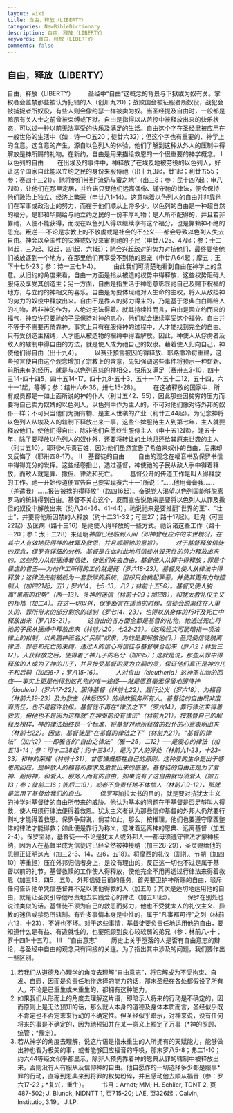 ```yaml
---
layout: wiki
title: 自由，释放（LIBERTY）
categories: NewBibleDictionary
description: 自由，释放（LIBERTY）
keywords: 自由，释放（LIBERTY）
comments: false
---
```


## 自由，释放（LIBERTY）



自由，释放（LIBERTY）
　　圣经中“自由”这概念的背景与下狱或为奴有关。掌权者会监禁那些被认为犯错的人（创卅九20）；战败国会被征服者所奴役，战犯会被捕捉者所奴役，有些人则会像约瑟一样被卖为奴。当圣经提及自由时，一般都是暗示有关人士之前曾被束缚或下狱。自由是指得以从苦役中被释放出来的快乐状态，可以过一种以前无法享受的快乐及满足的生活。自由这个字在圣经里被应用在一般世俗的生活中（如：诗一○五20；徒廿六32）；但这个字也有重要的、神学上的含意。这含意的产生，源自以色列人的体验，他们了解到这种从外人的压制中得解放是神所赐的礼物。在新约，自由是用来描绘救恩的一个很重要的神学概念。
Ⅰ　以色列的自由
　　在出埃及的事件中，神释放了在埃及地被劳役的以色列人，好让这个国家自此能以立约之民的身份来服侍祂（出十九3起，廿1起；利廿五55；参：赛四十三21）。祂将他们带到“流奶与蜜之地”（出三8；参：民十四7起：申八7起），让他们在那里定居，并许诺只要他们远离偶像、谨守祂的律法，便会保持他们政治上独立、经济上繁荣（申廿八1-14）。这意味着以色列人的自由并非靠他们在军事或政治上的努力，而在于他们顺从上帝多少。以色列的自由是一种超自然的福分，是耶和华赐给与祂立约之民的一份丰厚礼物；是人所不配得的，并且若非靠祂，人便不能获得，而现在以色列人得以继续享有这个福分，也是靠赖神不绝的恩宠。叛逆──不论是宗教上的不敬虔或是社会的不公义──都会导致以色列人失去自由。神会以全国性的灾难或奴役来审判祂的子民（申廿八25、47起；参：士二14起，三7起、12起，四1起，六1起）；祂会兴起敌对的势力对抗他们，最终要使他们被放逐到一个地方，在那里他们再享受不到祂的恩宠（申廿八64起；摩五；王下十七6-23；参：诗一三七1-4）。
　　由此我们可清楚地看到自由在神学上的含意。从旧约的角度来看，自由一方面是指从被造的权势中得释放，这些权势阻碍人服侍及享受其创造主；另一方面，自由是指生活于神愿意彰显祂自己及赐下祝福的地方，与立约的神相交的喜乐。自由是为要体现祂对人生命的主权，将人从敌挡神的势力的奴役中释放出来。自由不是靠人的努力得来的，乃是基于恩典白白赐给人的礼物，若非神的作为，人绝对无法得着。就其持续性而言，自由是因立约而来的福气，神应许只要祂的子民保持对神的忠心，他们就会继续享受这个福分。自由并不等于不需要再倚靠神。事实上只有在服侍神的过程中，人才能找到完全的自由。只有受创造主捆缚，人才能从被造物的捆缚中得着解放。因此，神使人从俘虏者及敌人的辖制中得自由的方法，就是使人成为祂自己的奴隶。藉着使人归向自己，神使他们得自由（出十九4）。
　　以赛亚预言被囚的得释放、耶路撒冷将重建，这些预言使自由这个观念增加了宗教上的含意，先知强调这些事件将预示一种崭新、前所未有的经历，就是与以色列恩慈的神相交，快乐又满足（赛卅五3-10，四十三14-四十四5，四十五14-17，四十九8-五十3，五十一17-五十二12，五十四，六十一1起，等等；参：结卅六6-36，卅七15-28）。
　　在这被释放的国家中，所有成员都是一如上面所说的神的仆人（利廿五42、55），因此那些因贫穷的压力而要将自己卖为奴婢的以色列人，以色列中作为主人的，不可对他们像对待外邦的奴仆一样；不可只当他们为拥有物、是主人世袭的产业（利廿五44起）。为记念神将以色列人从埃及人的辖制下释放出来一事，这些仆婢服待主人到第七年，主人就要释放他们，使他们得自由，除非他们自愿终生服侍主人（申十五12起）。逢五十年，除了要释放以色列人的奴仆外，还要将转让的土地归还给其原来世袭的主人（利廿五10）。耶利米斥责百姓，因为他们虽然宣告了希伯来奴仆的自由，后来却又反悔了（耶卅四8-17）。
Ⅱ　基督徒的自由
　　自由的观念在福音书及保罗书信中得得充分的发挥。这些经卷指出，透过基督，神使祂的子民从敌人手中得着释放，而敌人就是罪、撒但、律法和死亡。
　　基督公开的传道工作是叫人得释放的工作。祂一开始传道便宣告自己要实现赛六十一1所说：“……他用膏膏我……（差遣我）……报告被掳的得释放”（路四16起）。奋锐党人渴望以色列国能够脱离罗马的统辖得到自由。基督不关心这个，反而宣告说祂来是要将以色列人从罪及撒但的奴役中解放出来（约八34-36、41-44）。祂说祂来是要推翻“世界的王”、“壮士”，并要将他所囚禁的人释放（约十二31-32；可三27；路十17起）。赶鬼（可三22起）及医病（路十三16）是祂使人得释放的一些方式。祂诉诸这些工作（路十一20；参：太十二28）来证明*神国已经临到人间（即神曾经应许的末世境况，在其中人有效地获得神的赦罪及救恩，并且顺服祂的意旨）。
　　对于基督释放信徒的观念，保罗有详细的分析。基督是在此时此地将信徒从毁灭性的势力释放出来的。这些势力从前捆缚着信徒，使他们失去自由。基督使人从罪中得释放；罪是个暴虐的君王──为他作工所得的工价就是死（罗六18-23）。基督又使人从律法中得释放；这律法先前被视为一套救赎的系统，但却只会挑起罪恶，并使其更有力地控制人（加四21起，五1；罗六14，七5-13，八2；林前十五56）。基督又使人脱离“黑暗的权势”（西一13）、多神的迷信（林前十29；加四8），和犹太教礼仪主义的桎梏（加二4）。在这一切以外，保罗断言在适当的时候，信徒会脱离住在人里头的、罪所带来的部分剩余的辖制（罗七14、23），也得以从身体的朽坏及死亡中释放出来（罗八18-21）。
　　这自由的各方面全都是基督的礼物，祂透过死亡将祂的子民从捆缚中释放出来（林前六20，七22-23）。（这段经文可能暗指一项法律上的拟制，以希腊神祇名义“买赎”奴隶，为的是要解放他们。）圣灵使信徒脱离律法、罪恶和死亡的束缚，透过人的信心将信徒与基督联合起来（罗八2；林后三17）。人获释放之后，便得着了神儿子的名分（加四5）；这就是说，那些从罪中得释放的人成为了神的儿子，并且接受基督的灵为立嗣的灵，保证他们真正是神的儿子和后嗣（加四6-7；罗八15-16）。
　　人对自由（eleutheria）这神圣礼物的回应──事实上更是他得到这礼物的唯一途径──就是愿意毫无保留地服侍神（douleia）（罗六17-22）、服侍基督（林前七22）、履行公义（罗六18）、为福音（林前九19-23）及为救主（林后四5）的缘故服务所有人。基督徒的自由既非废弃责任，也不是容许放纵。基督徒不再在“律法之下”（罗六14），靠行律法来得着救恩，但他也不是因为这样就“在神面前没有律法”（林前九21）。按基督自己的解释及榜样，神的律法始终是一个标准，将基督对祂所释放的奴仆的心意表明出来（林前七22）。因此，基督徒是“在基督的律法之下”（林前九21）。“基督的律法”（加六2）──即雅各的“自由之律法”（雅一25，二12）──是爱心的律法（加五13-14；参：可十二28起；约十三34），是为了人的好处（林前九1-23，十23-33）和神的荣耀（林前十31），甘愿慷慨牺牲自己的原则。这种爱的生命是出于感恩的回应，是解放人的福音所要求及激发出来的感恩。基督徒的自由正是为了爱神、服侍神，和爱人、服务人而有的自由，如果说有了这自由就毋须爱人（加五13；参：彼前二16；彼后二19），或者不负责任地不体恤人（林前八9-12），那就是滥用了基督给我们的自由。
　　保罗写*加拉太书的目的，就是要对抗犹太主义的神学对基督徒的自由所带来的威胁。他认为基本的问题在于基督是否足够叫人得救，使人毋须行律法便得着救恩。犹太主义者认为那些信仰基督的外邦人仍然要行割礼才能得着救恩。保罗争辩说，倘若如此，那么，按推理，他们也要遵守摩西整体的律法才能得救；如此便是靠行为称义，意味着远离神的恩典、远离基督（加五2-4）。保罗坚称，基督徒──不论是犹太人或外邦人──都毋须遵守律法才蒙神接纳，因为人在基督里成为信徒时已经全然被神接纳（加三28-29），圣灵赐给他的恩赐正证明这点（加三2-3、14，四6，五18）。将摩西的礼仪（割礼、节期〔加四10〕等重担）压在外邦归信者身上，是没有理由的，反正这一切也不过是属于基督以前的礼节。基督救赎的工作使人得释放，使他完全不用再透过行律法来得着救恩（加三13，四5，五1）。外邦信徒目前的任务，首先要卫护神所赐的自由，驳斥任何告诉他单凭信基督并不足以使他得救的人（加五1）；其次是适切地运用他的自由，就是让圣灵引导他尽责地去实践爱心的律法（加五13起）。
　　保罗在别处也说过类似的话。基督徒不须为自己的救恩而努力，他也不受犹太人的礼仪主义、异教的迷信或禁忌所辖制。有许多事情本身是中性的，属于“凡事都可行”之列（林前六12，十23），不好也不坏。对于这些事情，基督徒要负责任地运用他的自由，要知道什么是有益、有造就性的，也要照顾到良心较软弱的弟兄（参：林前八-十；罗十四1-十五7）。
Ⅲ　“自由意志”
　　历史上关于堕落的人是否有自由意志的辩论，与圣经中自由的观念只有间接的关连。为了指出其中涉及的问题，我们要作出一些区别。
1. 若我们从道德及心理学的角度去理解“自由意志”，将它解成为不受拘束、自发、自愿，因而是负责任地作选择的能力的话，那末圣经在各处都假设了所有人，不论是已重生或未重生的，都拥有这种能力。
2. 如果我们从形而上的角度去理解这片语，即暗示人将来的行动是不确定的，因而原则上是无法预知的话，那么就人本身的道德及身体本质而言，圣经似乎既不肯定也不否定末来行动的不确定性。但圣经似乎暗示，对神来说，没有任何将来的事是不确定的，因为祂预知并在某一意义上预定了万事（*神的照顾、统管；*豫定）。
3. 若从神学的角度去理解，说这片语是指未重生的人所拥有的天赋能力，能够做出神也看为极美的事，或者能够回应福音的呼唤，那末罗八5-8；弗二1-10；约六44等经文似乎都显示，除非人预先靠着神的恩典从罪的辖制中被释放出来，否则没有人有服从及信仰神的自由。他自愿作的一切选择多少都是服事*罪的行动，直等到恩典来到将罪的权势粉碎，并且感动他去顺从福音（参：罗六17-22；*复兴，重生）。
　　书目：Arndt; MM; H. Schlier, TDNT 2, 页487-502; J. Blunck, NIDNTT 1, 页715-20; LAE, 页326起；Calvin, Institutio, 3.19。
J.I.P.





